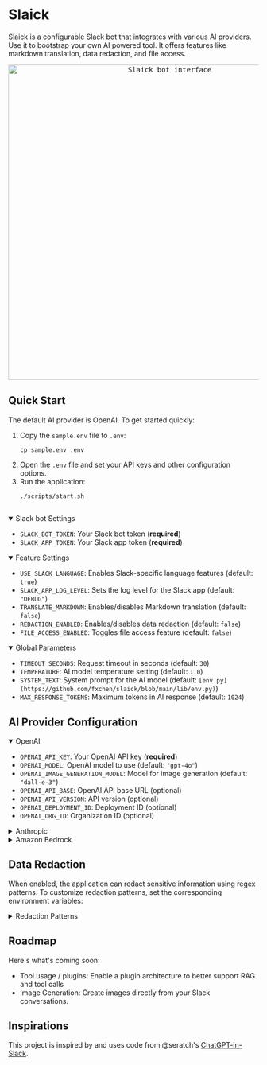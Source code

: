# Slaick

Slaick is a configurable Slack bot that integrates with various AI providers. Use it to bootstrap your own AI powered tool. It offers features like markdown translation, data redaction, and file access.

<p align="center">
  <kbd>
    <img width="634" alt="Slaick bot interface" src="https://github.com/user-attachments/assets/d0777a1e-c913-47a1-b041-9f3c0f6b5223">
  </kbd>
</p>

## Quick Start

The default AI provider is OpenAI. To get started quickly:

1. Copy the `sample.env` file to `.env`:
   ```
   cp sample.env .env
   ```
2. Open the `.env` file and set your API keys and other configuration options.
3. Run the application:
   ```
   ./scripts/start.sh
   ```

<!-- 
Note: If you're using OpenAI (the default provider), make sure to set the `OPENAI_API_KEY` in your `.env` file.
To use an alternate provider, set the `PROVIDER` variable in your `.env` file to the desired provider (e.g., `PROVIDER=anthropic` or `PROVIDER=bedrock`). Make sure to set the corresponding API keys for the chosen provider. -->


## 
<details open>
<summary>Slack bot Settings</summary>

- `SLACK_BOT_TOKEN`: Your Slack bot token (**required**)
- `SLACK_APP_TOKEN`: Your Slack app token (**required**)

</details>

<details open>
<summary>Feature Settings</summary>

- `USE_SLACK_LANGUAGE`: Enables Slack-specific language features (default: `true`)
- `SLACK_APP_LOG_LEVEL`: Sets the log level for the Slack app (default: `"DEBUG"`)
- `TRANSLATE_MARKDOWN`: Enables/disables Markdown translation (default: `false`)
- `REDACTION_ENABLED`: Enables/disables data redaction (default: `false`)
- `FILE_ACCESS_ENABLED`: Toggles file access feature (default: `false`)

</details>

<details open>
<summary>Global Parameters</summary>

<!-- - `PROVIDER`: AI provider to use (default: `"openai"`) -->
- `TIMEOUT_SECONDS`: Request timeout in seconds (default: `30`)
- `TEMPERATURE`: AI model temperature setting (default: `1.0`)
- `SYSTEM_TEXT`: System prompt for the AI model (default: `[env.py](https://github.com/fxchen/slaick/blob/main/lib/env.py)`)
- `MAX_RESPONSE_TOKENS`: Maximum tokens in AI response (default: `1024`)

</details>

## AI Provider Configuration

<details open>
<summary>OpenAI</summary>
<!-- (Default Provider) -->

- `OPENAI_API_KEY`: Your OpenAI API key (**required**)
- `OPENAI_MODEL`: OpenAI model to use (default: `"gpt-4o"`)
- `OPENAI_IMAGE_GENERATION_MODEL`: Model for image generation (default: `"dall-e-3"`)
- `OPENAI_API_BASE`: OpenAI API base URL (optional)
- `OPENAI_API_VERSION`: API version (optional)
- `OPENAI_DEPLOYMENT_ID`: Deployment ID (optional)
- `OPENAI_ORG_ID`: Organization ID (optional)

</details>

<details>
<summary>Anthropic</summary>

- `ANTHROPIC_API_KEY`: Your Anthropic API key (**required**)
- `ANTHROPIC_MODEL`: Anthropic model to use (default: `"claude-3-5-sonnet-20240620"`)
- `ANTHROPIC_API_BASE`: Anthropic API base URL (optional)

</details>

<details>
<summary>Amazon Bedrock</summary>

⚠️ Make AWS model access request [here](https://us-east-1.console.aws.amazon.com/bedrock/home?region=us-east-1#/modelaccess) (models are not available by default)

- `AWS_ACCESS_KEY_ID`: AWS access key ID (**required**)
- `AWS_SECRET_ACCESS_KEY`: AWS secret access key (**required**)
- `AWS_SESSION_TOKEN`: AWS session token (**required**)
- `BEDROCK_ASSUME_ROLE`: AWS role for Bedrock access (**alternative auth**)
- `AWS_REGION_NAME`: AWS region (default: `"us-east-1"`)
- `BEDROCK_MODEL`: Bedrock model to use (default: `anthropic.claude-3-sonnet-20240229-v1:0`)
- `BEDROCK_IMAGE_MODEL`: Bedrock model for image generation (default: `stability.stable-diffusion-xl-v0`)
- `BEDROCK_API_BASE`: Bedrock API base URL (optional)

</details>


## Data Redaction

When enabled, the application can redact sensitive information using regex patterns. To customize redaction patterns, set the corresponding environment variables:

<details>
<summary>Redaction Patterns</summary>

- `REDACT_EMAIL_PATTERN`: For email addresses
- `REDACT_PHONE_PATTERN`: For phone numbers
- `REDACT_CREDIT_CARD_PATTERN`: For credit card numbers
- `REDACT_SSN_PATTERN`: For Social Security Numbers (SSNs)
- `REDACT_USER_DEFINED_PATTERN`: Custom user-defined pattern

</details>

## Roadmap

Here's what's coming soon:

- Tool usage / plugins: Enable a plugin architecture to better support RAG and tool calls
- Image Generation: Create images directly from your Slack conversations.

## Inspirations

This project is inspired by and uses code from @seratch's [ChatGPT-in-Slack](https://github.com/seratch/ChatGPT-in-Slack/).
